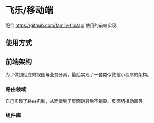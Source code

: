 # 飞乐/移动端

配合 https://github.com/family-flix/api 使用的前端实现

## 使用方式

## 前端架构

为了做到彻底的视图与业务分离，最后实现了一套类似微信小程序的架构。

### 路由领域

自己实现了路由机制，从而做到了页面跳转后不销毁、页面切换动画等。

### 组件库
